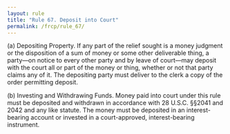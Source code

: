 ```yaml
---
layout: rule
title: "Rule 67. Deposit into Court"
permalink: /frcp/rule_67/
---
```


(a) Depositing Property. If any part of the relief sought is a money judgment or the disposition of a sum of money or some other deliverable thing, a party—on notice to every other party and by leave of court—may deposit with the court all or part of the money or thing, whether or not that party claims any of it. The depositing party must deliver to the clerk a copy of the order permitting deposit.


(b) Investing and Withdrawing Funds. Money paid into court under this rule must be deposited and withdrawn in accordance with 28 U.S.C. §§2041 and 2042 and any like statute. The money must be deposited in an interest-bearing account or invested in a court-approved, interest-bearing instrument.